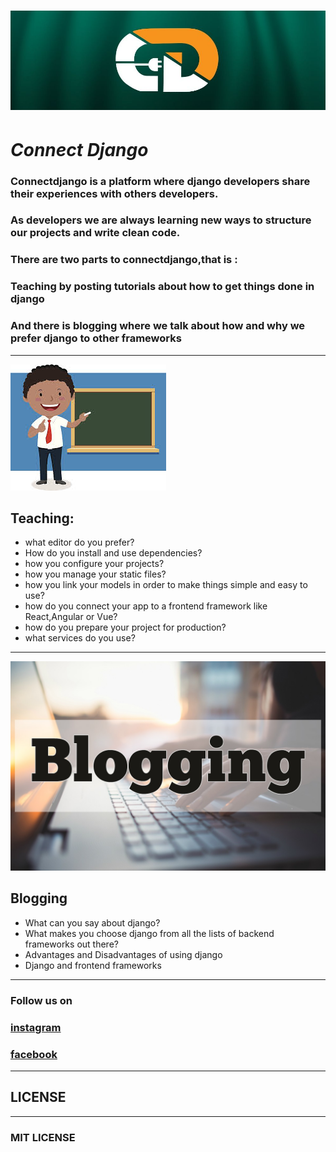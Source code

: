 # ![connectdjango](connectdjango.jpg)
# *Connect Django*

### Connectdjango is a platform where django developers share their experiences with others developers. 
### As developers we are always learning new ways to structure our projects and write clean code.
### There are two parts to connectdjango,that is :


### Teaching by posting tutorials about how to get things done in django
### And there is blogging where we talk about  how and why we prefer django to other frameworks

___

![django tutorials](download.jpeg)
## Teaching:
* what editor do you prefer?
* How do you install and use dependencies?
* how you configure your projects?
* how you manage your static files?
* how you link your models in order to make things simple and easy to use?
* how do you connect your app to a frontend framework like React,Angular or Vue?
* how do you prepare your project for production?
* what services do you use?

___
![blogging about django](Blogging.jpg)
## Blogging
* What can you say about django?
* What makes you choose django from all the lists of backend frameworks out there?
* Advantages and Disadvantages of using django
* Django and frontend frameworks

___
### Follow us on 
### [instagram](https://www.instagram.com/connectdjango/)
### [facebook](https://www.facebook.com/connect.django/)

___
## LICENSE
___
### MIT LICENSE